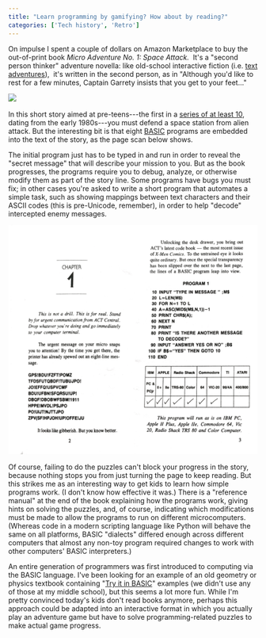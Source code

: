 ```yaml
---
title: "Learn programming by gamifying? How about by reading?"
categories: ['Tech history', 'Retro']
---
```


On impulse I spent a couple of dollars on Amazon Marketplace to buy the out-of-print book *Micro Adventure No. 1: Space Attack.*  It's a "second person thinker" adventure novella: like old-school interactive fiction (i.e. [text adventures](http://www.ifarchive.org/if-archive/starters/Beginner.txt)),  it's written in the second person, as in "Although you'd like to rest for a few minutes, Captain Garrety insists that you get to your feet..."

![](/assets/img/2017-03-19-learn-programming/51pqWKL8EZL.jpeg)

In this short story aimed at pre-teens---the first in a [series of at least 10](https://www.amazon.com/s/ref=nb_sb_noss?url=search-alias%3Dstripbooks&field-keywords=micro+adventure), dating from the early 1980s---you must defend a space station from alien attack. But the interesting bit is that eight [BASIC](https://en.wikipedia.org/wiki/BASIC) programs are embedded into the text of the story, as the page scan below shows.

The initial program just has to be typed in and run in order to reveal the "secret message" that will describe your mission to you. But as the book progresses, the programs require you to debug, analyze, or otherwise modify them as part of the story line. Some programs have bugs you must fix; in other cases you're asked to write a short program that automates a simple task, such as showing mappings between text characters and their ASCII codes (this is pre-Unicode, remember), in order to help "decode" intercepted enemy messages.

[![](/assets/img/2017-03-19-learn-programming/micro_adventure_example.png)](https://4.bp.blogspot.com/-iXFMs4PanQk/WM8Fg4YLKCI/AAAAAAAAUu0/hwuYAB1_qKAtTLGQaELBuqfBbADnCa01ACLcB/s1600/micro_adventure_example.png)

Of course, failing to do the puzzles can't block your progress in the story, because nothing stops you from just turning the page to keep reading. But this strikes me as an interesting way to get kids to learn how simple programs work. (I don't know how effective it was.) There is a "reference manual" at the end of the book explaining how the programs work, giving hints on solving the puzzles, and, of course, indicating which modifications must be made to allow the programs to run on different microcomputers. (Whereas code in a modern scripting language like Python will behave the same on all platforms, BASIC "dialects" differed enough across different computers that almost any non-toy program required changes to work with other computers' BASIC interpreters.)

An entire generation of programmers was first introduced to computing via the BASIC language. I've been looking for an example of an old geometry or physics textbook containing "[Try it in BASIC](http://www.salon.com/2006/09/14/basic_2/)" examples (we didn't use any of those at my middle school), but this seems a lot more fun. While I'm pretty convinced today's kids don't read books anymore, perhaps this approach could be adapted into an interactive format in which you actually play an adventure game but have to solve programming-related puzzles to make actual game progress.
